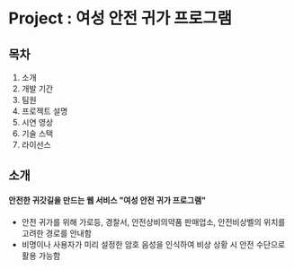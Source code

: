 # Project : 여성 안전 귀가 프로그램

## 목차
1. 소개
2. 개발 기간
3. 팀원
4. 프로젝트 설명
5. 시연 영상
6. 기술 스택
7. 라이선스

## 소개
#### 안전한 귀갓길을 만드는 웹 서비스 "여성 안전 귀가 프로그램"
- 안전 귀가를 위해 가로등, 경찰서, 안전상비의약품 판매업소, 안전비상벨의 위치를 고려한 경로를 안내함
- 비명이나 사용자가 미리 설정한 암호 음성을 인식하여 비상 상황 시 안전 수단으로 활용 가능함
